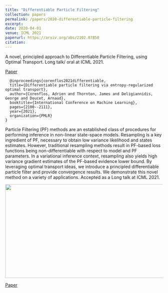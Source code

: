 ```yaml
---
title: "Differentiable Particle Filtering"
collection: papers
permalink: /papers/2020-differentiable-particle-filtering
excerpt: 
date: 2020-04-01
venue: ICML 2021
paperurl: https://arxiv.org/abs/2102.07850
citation: 
---
```


A novel, principled approach to Differentiable Particle Filtering, using Optimal Transport. Long talk/ oral at ICML 2021.

[Paper](https://arxiv.org/abs/2102.07850)

```
  @inproceedings{corenflos2021differentiable,
  title={Differentiable particle filtering via entropy-regularized optimal transport},
  author={Corenflos, Adrien and Thornton, James and Deligiannidis, George and Doucet, Arnaud},
  booktitle={International Conference on Machine Learning},
  pages={2100--2111},
  year={2021},
  organization={PMLR}
}
```

Particle Filtering (PF) methods are an established class of procedures for performing inference in non-linear state-space models. Resampling is a key ingredient of PF, necessary to obtain low variance likelihood and states estimates. However, traditional resampling methods result in PF-based loss functions being non-differentiable with respect to model and PF parameters. In a variational inference context, resampling also yields high variance gradient estimates of the PF-based evidence lower bound. By leveraging optimal transport ideas, we introduce a principled differentiable particle filter and provide convergence results. We demonstrate this novel method on a variety of applications.
Accepted as a Long talk at ICML 2021.

<img src="https://github.com/JTT94/jtt94.github.io/raw/de17f69ef86f61c7b739d59475d7c573c7d9af52/files/dm_maze.gif" width="800" height="300"/>


[Paper](https://arxiv.org/abs/2102.07850)


